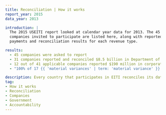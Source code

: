 ```yaml
---
title: Reconciliation | How it works
report_year: 2015
data_year: 2013

introduction: |
  The 2015 USEITI report looked at calendar year data for 2013. The 45
  companies invited to participate are listed here, along with reported
  payments and reconciliation results for each revenue type.

results:
  - 45 companies were asked to report
  - 31 companies reported and reconciled $8.5 billion in Department of the Interior revenue
  - 12 out of 41 applicable companies reported $190 million in corporate income taxes
  - "100% of 17 {{ 'material variances' | term: 'material variance' }} have been explained"

description: Every country that participates in EITI reconciles its data. The 2016 USEITI report looked at calendar year data for 2015. The 41 companies invited to participate are listed here, along with reported payments and reconciliation results for each revenue type. To learn more, review the scope of the reconciliation process or the list of companies included.
tag:
- How it works
- Reconciliation
- Companies
- Government
- Accountability
---
```

